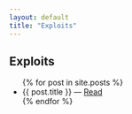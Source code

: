```yaml
---
layout: default
title: "Exploits"
---
```


<div class="exploits-list">
  <h2 class="crt-green">Exploits</h2>
  <ul>
    {% for post in site.posts %}
      <li>
        <span class="glitch">{{ post.title }}</span> — <a href="{{ post.url }}">Read</a>
      </li>
    {% endfor %}
  </ul>
</div>
